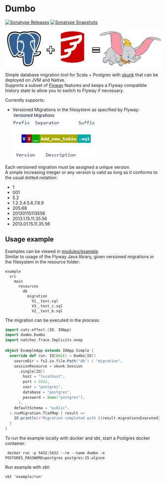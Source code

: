 # Dumbo

[![Sonatype Releases](https://img.shields.io/nexus/r/https/oss.sonatype.org/dev.rolang/dumbo_2.13.svg?label=Sonatype%20Release)](https://oss.sonatype.org/content/repositories/releases/dev/rolang/dumbo_2.13/)
[![Sonatype Snapshots](https://img.shields.io/nexus/s/https/oss.sonatype.org/dev.rolang/dumbo_2.13.svg?label=Sonatype%20Snapshot)](https://oss.sonatype.org/content/repositories/snapshots/dev/rolang/dumbo_2.13/)

![Logo](./docs/assets/logo.png)

Simple database migration tool for Scala + Postgres with [skunk](https://typelevel.org/skunk/) that can be deployed on JVM and Native.  
Supports a subset of [Flyway](https://flywaydb.org) features and keeps a Flyway compatible history state to allow you to switch to Flyway if necessary.

Currently supports:
 - Versioned Migrations in the filesystem as specified by Flyway:  
  ![Versioned Migrayions](./docs/assets/versioned_migrations.png)  

  Each versioned migration must be assigned a unique version.  
  A simple increasing integer or any version is valid as long as it conforms to the usual dotted notation:
  - 1
  - 001
  - 5.2
  - 1.2.3.4.5.6.7.8.9
  - 205.68
  - 20130115113556
  - 2013.1.15.11.35.56
  - 2013.01.15.11.35.56

## Usage example
Examples can be viewed in [modules/example](./modules/example/).  
Similar to usage of the Flyway Java library, given versioned migrations in the filesystem in the resource folder: 
```
example
  src
    main
      resources
        db
          migration
            V1__test.sql
            V3__test_c.sql
            V2__test_b.sql
```
The migration can be executed in the process:
```scala
import cats.effect.{IO, IOApp}
import dumbo.Dumbo
import natchez.Trace.Implicits.noop

object ExampleApp extends IOApp.Simple {
  override def run: IO[Unit] = Dumbo[IO](
    sourceDir = fs2.io.file.Path("db") / "migration",
    sessionResource = skunk.Session
      .single[IO](
        host = "localhost",
        port = 5432,
        user = "postgres",
        database = "postgres",
        password = Some("postgres"),
      ),
    defaultSchema = "public",
  ).runMigration.flatMap { result =>
    IO.println(s"Migration completed with ${result.migrationsExecuted} migrations")
  }
}
```

To run the example locally with docker and sbt, start a Postgres docker container:
```shell
 docker run -p 5432:5432 --rm --name dumbo -e POSTGRES_PASSWORD=postgres postgres:15-alpine
```

Run example with sbt:
```shell
sbt 'example/run'
```
